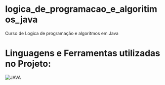 # logica_de_programacao_e_algoritimos_java
Curso de Logica de programação e algoritmos em Java

# Linguagens e Ferramentas utilizadas no Projeto:

![JAVA](https://img.shields.io/badge/Java-ED8B00?style=for-the-badge&logo=openjdk&logoColor=white)
